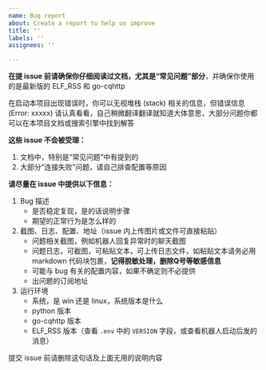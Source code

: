 ```yaml
---
name: Bug report
about: Create a report to help us improve
title: ''
labels: ''
assignees: ''

---
```


**在提 issue 前请确保你仔细阅读过文档，尤其是“常见问题”部分**，并确保你使用的是最新版的 ELF_RSS 和 go-cqhttp

在启动本项目出现错误时，你可以无视堆栈 (stack) 相关的信息，但错误信息 (Error: xxxxx) 请认真看看，自己稍微翻译翻译就知道大体意思，大部分问题你都可以在本项目文档或搜索引擎中找到解答

**这些 issue 不会被受理：**

1. 文档中，特别是“常见问题”中有提到的
2. 大部分“连接失败”问题，请自己排查配置等原因

**请尽量在 issue 中提供以下信息：**

1. Bug 描述
    - 是否稳定复现，是的话说明步骤
    - 期望的正常行为是怎么样的
2. 截图、日志、配置、地址（issue 内上传图片或文件可直接粘贴）
    - 问题相关截图，例如机器人回复异常时的聊天截图
    - 问题日志，可截图，可粘贴文本，可上传日志文件，如粘贴文本请务必用 markdown 代码块包裹，**记得脱敏处理，删除Q号等敏感信息**
    - 可能与 bug 有关的配置内容，如果不确定则不必提供
    - 出问题的订阅地址
3. 运行环境
    - 系统，是 win 还是 linux，系统版本是什么
    - python 版本
    - go-cqhttp 版本
    - ELF_RSS 版本（查看 `.env` 中的 `VERSION` 字段，或查看机器人启动后发的消息）

提交 issue 前请删除这句话及上面无用的说明内容
